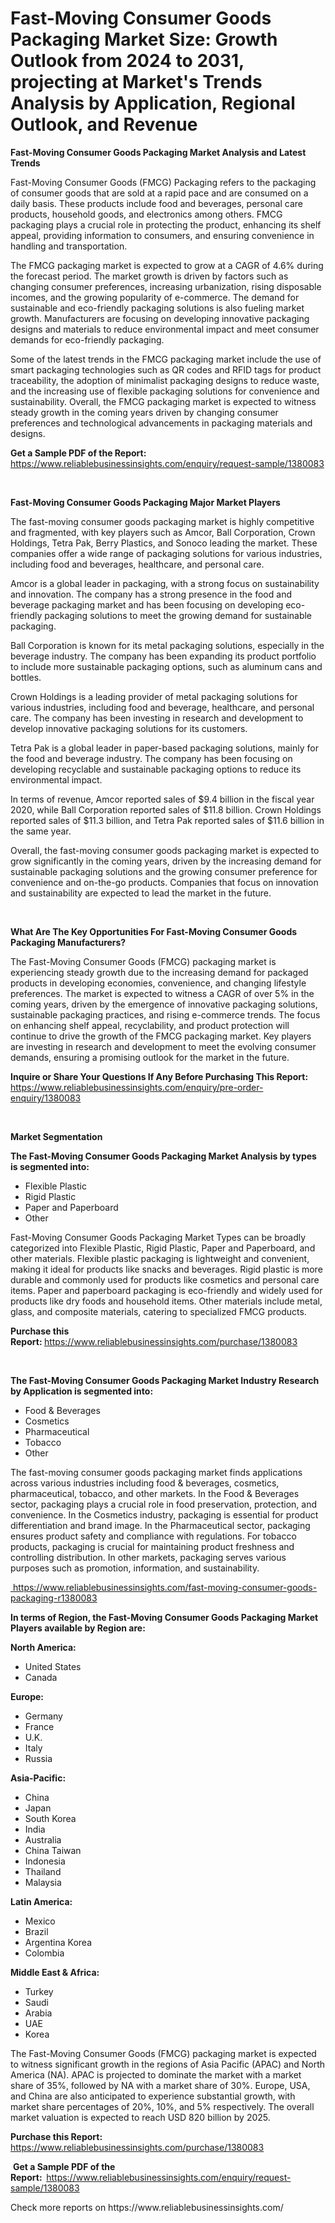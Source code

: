 <p><h1>Fast-Moving Consumer Goods Packaging Market Size: Growth Outlook from 2024 to 2031, projecting at Market's Trends Analysis by Application, Regional Outlook, and Revenue</h1></p><p><strong>Fast-Moving Consumer Goods Packaging Market Analysis and Latest Trends</strong></p>
<p><p>Fast-Moving Consumer Goods (FMCG) Packaging refers to the packaging of consumer goods that are sold at a rapid pace and are consumed on a daily basis. These products include food and beverages, personal care products, household goods, and electronics among others. FMCG packaging plays a crucial role in protecting the product, enhancing its shelf appeal, providing information to consumers, and ensuring convenience in handling and transportation.</p><p>The FMCG packaging market is expected to grow at a CAGR of 4.6% during the forecast period. The market growth is driven by factors such as changing consumer preferences, increasing urbanization, rising disposable incomes, and the growing popularity of e-commerce. The demand for sustainable and eco-friendly packaging solutions is also fueling market growth. Manufacturers are focusing on developing innovative packaging designs and materials to reduce environmental impact and meet consumer demands for eco-friendly packaging.</p><p>Some of the latest trends in the FMCG packaging market include the use of smart packaging technologies such as QR codes and RFID tags for product traceability, the adoption of minimalist packaging designs to reduce waste, and the increasing use of flexible packaging solutions for convenience and sustainability. Overall, the FMCG packaging market is expected to witness steady growth in the coming years driven by changing consumer preferences and technological advancements in packaging materials and designs.</p></p>
<p><strong>Get a Sample PDF of the Report:&nbsp;</strong> <a href="https://www.reliablebusinessinsights.com/enquiry/request-sample/1380083">https://www.reliablebusinessinsights.com/enquiry/request-sample/1380083</a></p>
<p>&nbsp;</p>
<p><strong>Fast-Moving Consumer Goods Packaging Major Market Players</strong></p>
<p><p>The fast-moving consumer goods packaging market is highly competitive and fragmented, with key players such as Amcor, Ball Corporation, Crown Holdings, Tetra Pak, Berry Plastics, and Sonoco leading the market. These companies offer a wide range of packaging solutions for various industries, including food and beverages, healthcare, and personal care.</p><p>Amcor is a global leader in packaging, with a strong focus on sustainability and innovation. The company has a strong presence in the food and beverage packaging market and has been focusing on developing eco-friendly packaging solutions to meet the growing demand for sustainable packaging.</p><p>Ball Corporation is known for its metal packaging solutions, especially in the beverage industry. The company has been expanding its product portfolio to include more sustainable packaging options, such as aluminum cans and bottles.</p><p>Crown Holdings is a leading provider of metal packaging solutions for various industries, including food and beverage, healthcare, and personal care. The company has been investing in research and development to develop innovative packaging solutions for its customers.</p><p>Tetra Pak is a global leader in paper-based packaging solutions, mainly for the food and beverage industry. The company has been focusing on developing recyclable and sustainable packaging options to reduce its environmental impact.</p><p>In terms of revenue, Amcor reported sales of $9.4 billion in the fiscal year 2020, while Ball Corporation reported sales of $11.8 billion. Crown Holdings reported sales of $11.3 billion, and Tetra Pak reported sales of $11.6 billion in the same year.</p><p>Overall, the fast-moving consumer goods packaging market is expected to grow significantly in the coming years, driven by the increasing demand for sustainable packaging solutions and the growing consumer preference for convenience and on-the-go products. Companies that focus on innovation and sustainability are expected to lead the market in the future.</p></p>
<p>&nbsp;</p>
<p><strong>What Are The Key Opportunities For Fast-Moving Consumer Goods Packaging Manufacturers?</strong></p>
<p><p>The Fast-Moving Consumer Goods (FMCG) packaging market is experiencing steady growth due to the increasing demand for packaged products in developing economies, convenience, and changing lifestyle preferences. The market is expected to witness a CAGR of over 5% in the coming years, driven by the emergence of innovative packaging solutions, sustainable packaging practices, and rising e-commerce trends. The focus on enhancing shelf appeal, recyclability, and product protection will continue to drive the growth of the FMCG packaging market. Key players are investing in research and development to meet the evolving consumer demands, ensuring a promising outlook for the market in the future.</p></p>
<p><strong>Inquire or Share Your Questions If Any Before Purchasing This Report:</strong> <a href="https://www.reliablebusinessinsights.com/enquiry/pre-order-enquiry/1380083">https://www.reliablebusinessinsights.com/enquiry/pre-order-enquiry/1380083</a></p>
<p>&nbsp;</p>
<p><strong>Market Segmentation</strong></p>
<p><strong>The Fast-Moving Consumer Goods Packaging Market Analysis by types is segmented into:</strong></p>
<p><ul><li>Flexible Plastic</li><li>Rigid Plastic</li><li>Paper and Paperboard</li><li>Other</li></ul></p>
<p><p>Fast-Moving Consumer Goods Packaging Market Types can be broadly categorized into Flexible Plastic, Rigid Plastic, Paper and Paperboard, and other materials. Flexible plastic packaging is lightweight and convenient, making it ideal for products like snacks and beverages. Rigid plastic is more durable and commonly used for products like cosmetics and personal care items. Paper and paperboard packaging is eco-friendly and widely used for products like dry foods and household items. Other materials include metal, glass, and composite materials, catering to specialized FMCG products.</p></p>
<p><strong>Purchase this Report:&nbsp;</strong><a href="https://www.reliablebusinessinsights.com/purchase/1380083">https://www.reliablebusinessinsights.com/purchase/1380083</a></p>
<p>&nbsp;</p>
<p><strong>The Fast-Moving Consumer Goods Packaging Market Industry Research by Application is segmented into:</strong></p>
<p><ul><li>Food & Beverages</li><li>Cosmetics</li><li>Pharmaceutical</li><li>Tobacco</li><li>Other</li></ul></p>
<p><p>The fast-moving consumer goods packaging market finds applications across various industries including food & beverages, cosmetics, pharmaceutical, tobacco, and other markets. In the Food & Beverages sector, packaging plays a crucial role in food preservation, protection, and convenience. In the Cosmetics industry, packaging is essential for product differentiation and brand image. In the Pharmaceutical sector, packaging ensures product safety and compliance with regulations. For tobacco products, packaging is crucial for maintaining product freshness and controlling distribution. In other markets, packaging serves various purposes such as promotion, information, and sustainability.</p></p>
<p><a href="https://www.reliablebusinessinsights.com/fast-moving-consumer-goods-packaging-r1380083">&nbsp;https://www.reliablebusinessinsights.com/fast-moving-consumer-goods-packaging-r1380083</a></p>
<p><strong>In terms of Region, the Fast-Moving Consumer Goods Packaging Market Players available by Region are:</strong></p>
<p>
    <p> <strong> North America: </strong>
        <ul>
            <li>United States</li>
            <li>Canada</li>
        </ul>
        </p> 
    <p> <strong> Europe: </strong>
        <ul>
            <li>Germany</li>
            <li>France</li>
            <li>U.K.</li>
            <li>Italy</li>
            <li>Russia</li>
        </ul>
        </p> 
    <p> <strong> Asia-Pacific: </strong>
        <ul>
            <li>China</li>
            <li>Japan</li>
            <li>South Korea</li>
            <li>India</li>
            <li>Australia</li>
            <li>China Taiwan</li>
            <li>Indonesia</li>
            <li>Thailand</li>
            <li>Malaysia</li>
        </ul>
        </p> 
    <p> <strong> Latin America: </strong>
        <ul>
            <li>Mexico</li>
            <li>Brazil</li>
            <li>Argentina Korea</li>
            <li>Colombia</li>
        </ul>
        </p> 
    <p> <strong> Middle East & Africa: </strong>
        <ul>
            <li>Turkey</li>
            <li>Saudi</li>
            <li>Arabia</li>
            <li>UAE</li>
            <li>Korea</li>
        </ul>
    </p>
    </p>
<p><p>The Fast-Moving Consumer Goods (FMCG) packaging market is expected to witness significant growth in the regions of Asia Pacific (APAC) and North America (NA). APAC is projected to dominate the market with a market share of 35%, followed by NA with a market share of 30%. Europe, USA, and China are also anticipated to experience substantial growth, with market share percentages of 20%, 10%, and 5% respectively. The overall market valuation is expected to reach USD 820 billion by 2025.</p></p>
<p><strong>Purchase this Report: </strong><a href="https://www.reliablebusinessinsights.com/purchase/1380083">https://www.reliablebusinessinsights.com/purchase/1380083</a></p>
<p>&nbsp;<strong>Get a Sample PDF of the Report:&nbsp;&nbsp;</strong><a href="https://www.reliablebusinessinsights.com/enquiry/request-sample/1380083">https://www.reliablebusinessinsights.com/enquiry/request-sample/1380083</a></p>
<p><strong></strong></p>
<p>Check more reports on https://www.reliablebusinessinsights.com/</p>